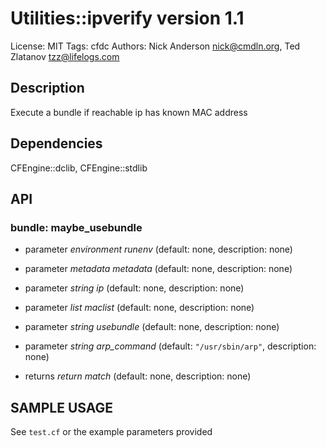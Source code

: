 # Utilities::ipverify version 1.1

License: MIT
Tags: cfdc
Authors: Nick Anderson <nick@cmdln.org>, Ted Zlatanov <tzz@lifelogs.com>

## Description
Execute a bundle if reachable ip has known MAC address

## Dependencies
CFEngine::dclib, CFEngine::stdlib

## API
### bundle: maybe_usebundle
* parameter _environment_ *runenv* (default: none, description: none)

* parameter _metadata_ *metadata* (default: none, description: none)

* parameter _string_ *ip* (default: none, description: none)

* parameter _list_ *maclist* (default: none, description: none)

* parameter _string_ *usebundle* (default: none, description: none)

* parameter _string_ *arp_command* (default: `"/usr/sbin/arp"`, description: none)

* returns _return_ *match* (default: none, description: none)


## SAMPLE USAGE
See `test.cf` or the example parameters provided

